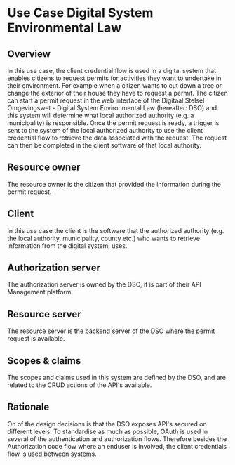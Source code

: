 # Use Case Digital System Environmental Law

## Overview

In this use case, the client credential flow is used in a digital system that enables citizens to request permits for activities they want to undertake in their environment. For example when a citizen wants to cut down a tree or change the exterior of their house they have to request a permit. The citizen can start a permit request in the web interface of the Digitaal Stelsel Omgevingswet - Digital System Environmental Law (hereafter: DSO) and this system will determine what local authorized authority (e.g. a municipality) is responsible. Once the permit request is ready, a trigger is sent to the system of the local authorized authority to use the client credential flow to retrieve the data associated with the request. The request can then be completed in the client software of that local authority.

## Resource owner

The resource owner is the citizen that provided the information during the permit request. 

## Client

In this use case the client is the software that the authorized authority (e.g. the local authority, municipality, county etc.) who wants to retrieve information from the digital system, uses. 

## Authorization server

The authorization server is owned by the DSO, it is part of their API Management platform. 

## Resource server

The resource server is the backend server of the DSO where the permit request is available.

## Scopes & claims

The scopes and claims used in this system are defined by the DSO, and are related to the CRUD actions of the API's available. 

## Rationale

On of the design decisions is that the DSO exposes API's secured on different levels. To standardise as much as possible, OAuth is used in several of the authentication and authorization flows. Therefore besides the Authorization code flow where an enduser is involved, the client credentials flow is used between systems. 
